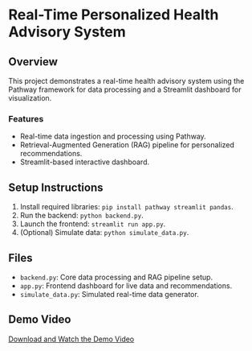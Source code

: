
# Real-Time Personalized Health Advisory System

## Overview
This project demonstrates a real-time health advisory system using the Pathway framework for data processing and a Streamlit dashboard for visualization.

### Features
- Real-time data ingestion and processing using Pathway.
- Retrieval-Augmented Generation (RAG) pipeline for personalized recommendations.
- Streamlit-based interactive dashboard.

## Setup Instructions
1. Install required libraries: `pip install pathway streamlit pandas`.
2. Run the backend: `python backend.py`.
3. Launch the frontend: `streamlit run app.py`.
4. (Optional) Simulate data: `python simulate_data.py`.

## Files
- `backend.py`: Core data processing and RAG pipeline setup.
- `app.py`: Frontend dashboard for live data and recommendations.
- `simulate_data.py`: Simulated real-time data generator.
  
## Demo Video
[Download and Watch the Demo Video](https://drive.google.com/file/d/1afawMjx5RV4_FSco8iXpYQ13VG1uexhg/view?usp=sharing)
